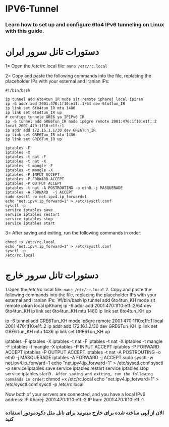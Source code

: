 # IPV6-Tunnel

### Learn how to set up and configure 6to4 IPv6 tunneling on Linux with this guide.

# دستورات تانل سرور ایران
1= Open the /etc/rc.local file:
```nano /etc/rc.local```

2= Copy and paste the following commands into the file, replacing the placeholder IPs with your external and Iranian IPs:

```
#!/bin/bash

ip tunnel add 6to4tun_IR mode sit remote ipharej local ipiran
ip -6 addr add 2001:470:1f10:e1f::1/64 dev 6to4tun_IR
ip link set 6to4tun_IR mtu 1480
ip link set 6to4tun_IR up
# confige tunnele GRE6 ya IPIPv6 IR
ip -6 tunnel add GRE6Tun_IR mode ip6gre remote 2001:470:1f10:e1f::2 local 2001:470:1f10:e1f::1
ip addr add 172.16.1.1/30 dev GRE6Tun_IR
ip link set GRE6Tun_IR mtu 1436
ip link set GRE6Tun_IR up

iptables -F
iptables -X
iptables -t nat -F
iptables -t nat -X
iptables -t mangle -F
iptables -t mangle -X
iptables -P INPUT ACCEPT
iptables -P FORWARD ACCEPT
iptables -P OUTPUT ACCEPT
iptables -t nat -A POSTROUTING -o eth0 -j MASQUERADE
iptables -A FORWARD  -j ACCEPT
sudo sysctl -w net.ipv4.ip_forward=1
echo "net.ipv4.ip_forward=1" > /etc/sysctl.conf
sysctl -p
service iptables save
service iptables restart
service iptables stop
service iptables start
```

3= After saving and exiting, run the following commands in order:

```
chmod +x /etc/rc.local
echo "net.ipv4.ip_forward=1" > /etc/sysctl.conf 
sysctl -p
/etc/rc.local
```
# دستورات تانل سرور خارج
1.Open the /etc/rc.local file:
`nano /etc/rc.local`
2. Copy and paste the following commands into the file, replacing the placeholder IPs with your external and Iranian IPs:
`#!/bin/bash
ip tunnel add 6to4tun_KH mode sit remote ipIran local ipKharej
ip -6 addr add 2001:470:1f10:e1f::2/64 dev 6to4tun_KH
ip link set 6to4tun_KH mtu 1480
ip link set 6to4tun_KH up

ip -6 tunnel add GRE6Tun_KH mode ip6gre remote 2001:470:1f10:e1f::1 local 2001:470:1f10:e1f::2
ip addr add 172.16.1.2/30 dev GRE6Tun_KH
ip link set GRE6Tun_KH mtu 1436
ip link set GRE6Tun_KH up

iptables -F
iptables -X
iptables -t nat -F
iptables -t nat -X
iptables -t mangle -F
iptables -t mangle -X
iptables -P INPUT ACCEPT
iptables -P FORWARD ACCEPT
iptables -P OUTPUT ACCEPT
iptables -t nat -A POSTROUTING -o eth0 -j MASQUERADE
iptables -A FORWARD  -j ACCEPT
sudo sysctl -w net.ipv4.ip_forward=1
echo "net.ipv4.ip_forward=1" > /etc/sysctl.conf
sysctl -p
service iptables save
service iptables restart
service iptables stop
service iptables start`
3. After saving and exiting, run the following commands in order:
`chmod +x /etc/rc.local
echo "net.ipv4.ip_forward=1" > /etc/sysctl.conf 
sysctl -p
/etc/rc.local`

Now both of your servers are connected, and you have a local IPv6 address:
IP Kharej: 2001:470:1f10:e1f::2
IP Iran: 2001:470:1f10:e1f::1
### الان از آیپی ساخته شده برای خارج میتونید برای تانل مثل دکودمودور استفاده کنید
